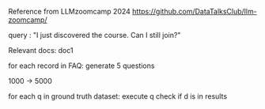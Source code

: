 Reference from  LLMzoomcamp 2024
https://github.com/DataTalksClub/llm-zoomcamp/

query : "I just discovered the course. Can I still join?"

Relevant docs: doc1

for each record in  FAQ:
    generate 5 questions

1000 ->  5000

for each q in ground truth dataset:
    execute q
    check if d is in results 